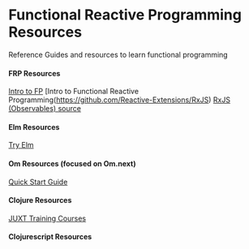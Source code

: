 # Functional Reactive Programming Resources
Reference Guides and resources to learn functional programming


#### FRP Resources
 [Intro to FP](https://www.hackerrank.com/challenges/fp-solve-me-first)
 [Intro to Functional Reactive Programming(https://github.com/Reactive-Extensions/RxJS)
 [RxJS (Observables) source](https://github.com/Reactive-Extensions/RxJS/blob/master/doc/libraries/lite/rx.lite.md)

#### Elm Resources
 [Try Elm](http://elm-lang.org/try)


#### Om Resources (focused on Om.next)
 [Quick Start Guide](https://github.com/omcljs/om/wiki/Quick-Start-(om.next))

#### Clojure Resources
 [JUXT Training Courses](https://juxt.pro/training.html)

#### Clojurescript Resources
